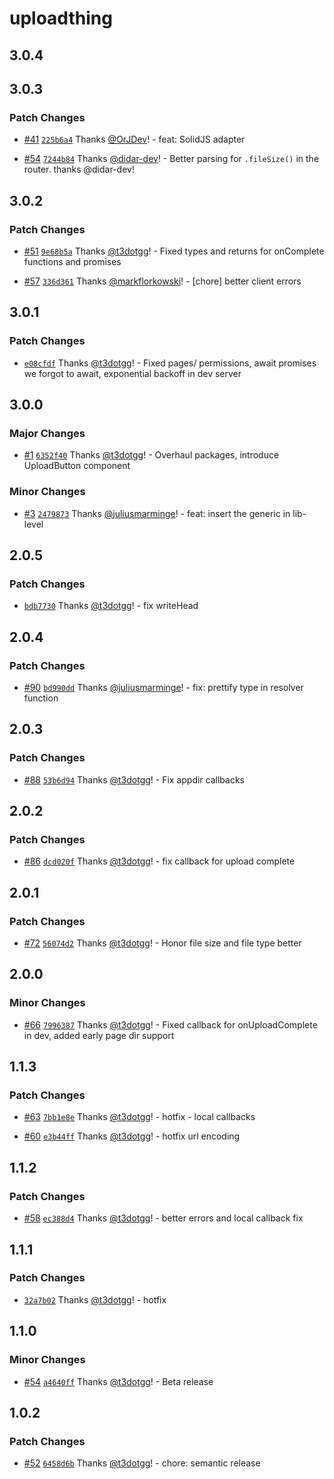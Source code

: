 # uploadthing

## 3.0.4

## 3.0.3

### Patch Changes

- [#41](https://github.com/pingdotgg/uploadthing/pull/41) [`225b6a4`](https://github.com/pingdotgg/uploadthing/commit/225b6a40d7a84ba6ea8c47faab77246b5b671ba8) Thanks [@OrJDev](https://github.com/OrJDev)! - feat: SolidJS adapter

- [#54](https://github.com/pingdotgg/uploadthing/pull/54) [`7244b84`](https://github.com/pingdotgg/uploadthing/commit/7244b8479b612f00360069c05aacf450b2b65696) Thanks [@didar-dev](https://github.com/didar-dev)! - Better parsing for `.fileSize()` in the router. thanks @didar-dev!

## 3.0.2

### Patch Changes

- [#51](https://github.com/pingdotgg/uploadthing/pull/51) [`9e68b5a`](https://github.com/pingdotgg/uploadthing/commit/9e68b5a12f9747113ccd8cc930e04bcf38cbe79c) Thanks [@t3dotgg](https://github.com/t3dotgg)! - Fixed types and returns for onComplete functions and promises

- [#57](https://github.com/pingdotgg/uploadthing/pull/57) [`336d361`](https://github.com/pingdotgg/uploadthing/commit/336d361763a870240f9703522e244d1e3dfe8861) Thanks [@markflorkowski](https://github.com/markflorkowski)! - [chore] better client errors

## 3.0.1

### Patch Changes

- [`e08cfdf`](https://github.com/pingdotgg/uploadthing/commit/e08cfdf0e26797025a7e6baa598b0c11957ce587) Thanks [@t3dotgg](https://github.com/t3dotgg)! - Fixed pages/ permissions, await promises we forgot to await, exponential backoff in dev server

## 3.0.0

### Major Changes

- [#1](https://github.com/pingdotgg/uploadthing/pull/1) [`6352f40`](https://github.com/pingdotgg/uploadthing/commit/6352f4057fc5a37a25d3561dcef06e0ba14b4af4) Thanks [@t3dotgg](https://github.com/t3dotgg)! - Overhaul packages, introduce UploadButton component

### Minor Changes

- [#3](https://github.com/pingdotgg/uploadthing/pull/3) [`2479873`](https://github.com/pingdotgg/uploadthing/commit/247987335a5c0ec4d43568f31897377e3656fce2) Thanks [@juliusmarminge](https://github.com/juliusmarminge)! - feat: insert the generic in lib-level

## 2.0.5

### Patch Changes

- [`bdb7730`](https://github.com/pingdotgg/uploadthing/commit/bdb77302cbe1ea6ae0f2c00296f225a5d29e6275) Thanks [@t3dotgg](https://github.com/t3dotgg)! - fix writeHead

## 2.0.4

### Patch Changes

- [#90](https://github.com/pingdotgg/uploadthing/pull/90) [`bd990dd`](https://github.com/pingdotgg/uploadthing/commit/bd990dd3f7d45dd049db921e6de6835efd8fad8f) Thanks [@juliusmarminge](https://github.com/juliusmarminge)! - fix: prettify type in resolver function

## 2.0.3

### Patch Changes

- [#88](https://github.com/pingdotgg/uploadthing/pull/88) [`53b6d94`](https://github.com/pingdotgg/uploadthing/commit/53b6d94acdfea59b455fc0694b6feb232ca5830c) Thanks [@t3dotgg](https://github.com/t3dotgg)! - Fix appdir callbacks

## 2.0.2

### Patch Changes

- [#86](https://github.com/pingdotgg/uploadthing/pull/86) [`dcd020f`](https://github.com/pingdotgg/uploadthing/commit/dcd020fec54f12fd89207ed021e0f103e5fa33d2) Thanks [@t3dotgg](https://github.com/t3dotgg)! - fix callback for upload complete

## 2.0.1

### Patch Changes

- [#72](https://github.com/pingdotgg/uploadthing/pull/72) [`56074d2`](https://github.com/pingdotgg/uploadthing/commit/56074d2800459ce497d5860356ed45ec00e04be4) Thanks [@t3dotgg](https://github.com/t3dotgg)! - Honor file size and file type better

## 2.0.0

### Minor Changes

- [#66](https://github.com/pingdotgg/uploadthing/pull/66) [`7996387`](https://github.com/pingdotgg/uploadthing/commit/7996387e323edd9c7c8f82186a3e440c4bdbf691) Thanks [@t3dotgg](https://github.com/t3dotgg)! - Fixed callback for onUploadComplete in dev, added early page dir support

## 1.1.3

### Patch Changes

- [#63](https://github.com/pingdotgg/uploadthing/pull/63) [`7bb1e8e`](https://github.com/pingdotgg/uploadthing/commit/7bb1e8e9c36915e6c1c83fc9ba100eeaf456b04c) Thanks [@t3dotgg](https://github.com/t3dotgg)! - hotfix - local callbacks

- [#60](https://github.com/pingdotgg/uploadthing/pull/60) [`e3b44ff`](https://github.com/pingdotgg/uploadthing/commit/e3b44ffc87efdd63e5ce0c6f8df5e91ad54eb562) Thanks [@t3dotgg](https://github.com/t3dotgg)! - hotfix url encoding

## 1.1.2

### Patch Changes

- [#58](https://github.com/pingdotgg/uploadthing/pull/58) [`ec388d4`](https://github.com/pingdotgg/uploadthing/commit/ec388d4e72b651254cb5590b40d48c90ee43398d) Thanks [@t3dotgg](https://github.com/t3dotgg)! - better errors and local callback fix

## 1.1.1

### Patch Changes

- [`32a7b02`](https://github.com/pingdotgg/uploadthing/commit/32a7b0264f214fee6cab4cdd45635c3a7d9ff0ef) Thanks [@t3dotgg](https://github.com/t3dotgg)! - hotfix

## 1.1.0

### Minor Changes

- [#54](https://github.com/pingdotgg/uploadthing/pull/54) [`a4640ff`](https://github.com/pingdotgg/uploadthing/commit/a4640ff9a91e0eb833e2cc0daf5cb65cab54cb32) Thanks [@t3dotgg](https://github.com/t3dotgg)! - Beta release

## 1.0.2

### Patch Changes

- [#52](https://github.com/pingdotgg/uploadthing/pull/52) [`6458d6b`](https://github.com/pingdotgg/uploadthing/commit/6458d6b2f37beccb63ae7c1896fbf85e283fd815) Thanks [@t3dotgg](https://github.com/t3dotgg)! - chore: semantic release
